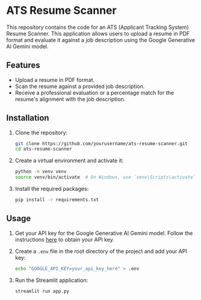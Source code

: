 # ATS Resume Scanner

This repository contains the code for an ATS (Applicant Tracking System) Resume Scanner. This application allows users to upload a resume in PDF format and evaluate it against a job description using the Google Generative AI Gemini model.

## Features

- Upload a resume in PDF format.
- Scan the resume against a provided job description.
- Receive a professional evaluation or a percentage match for the resume's alignment with the job description.

## Installation

1. Clone the repository:

    ```sh
    git clone https://github.com/yourusername/ats-resume-scanner.git
    cd ats-resume-scanner
    ```

2. Create a virtual environment and activate it:

    ```sh
    python -m venv venv
    source venv/bin/activate  # On Windows, use `venv\Scripts\activate`
    ```

3. Install the required packages:

    ```sh
    pip install -r requirements.txt
    ```

## Usage

1. Get your API key for the Google Generative AI Gemini model. Follow the instructions [here](https://cloud.google.com/ai-platform/generative-ai/docs/getting-started) to obtain your API key.

2. Create a `.env` file in the root directory of the project and add your API key:

    ```sh
    echo "GOOGLE_API_KEY=your_api_key_here" > .env
    ```

3. Run the Streamlit application:

    ```sh
    streamlit run app.py
    ```